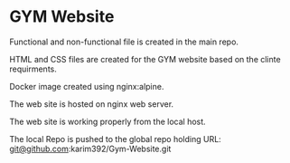 # GYM Website

Functional and non-functional file is created in the main repo.

HTML and CSS files are created for the GYM website based on the clinte requirments.

Docker image created using nginx:alpine.

The web site is hosted on nginx web server.

The web site is working properly from the local host.

The local Repo is pushed to the global repo holding URL:  git@github.com:karim392/Gym-Website.git




